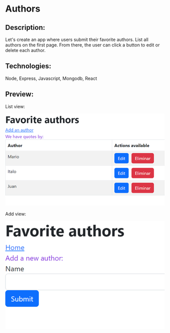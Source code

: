 # Authors

## Description:

Let's create an app where users submit their favorite authors. List all authors on the first page. From there, the user can click a button to edit or delete each author. 


## Technologies:

Node, Express, Javascript, Mongodb, React

## Preview:

List view:

![alt text](./preview.PNG "Image Title")


Add view:

![alt text](./preview2.PNG "Image Title")
